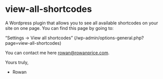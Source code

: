 # view-all-shortcodes

A Wordpress plugin that allows you to see all available shortcodes on your site on one page. You can find this page by going to:

“Settings -> View all shortcodes” (/wp-admin/options-general.php?page=view-all-shortcodes)

You can contact me here rowan@rowanprice.com.

Yours truly,
- Rowan
